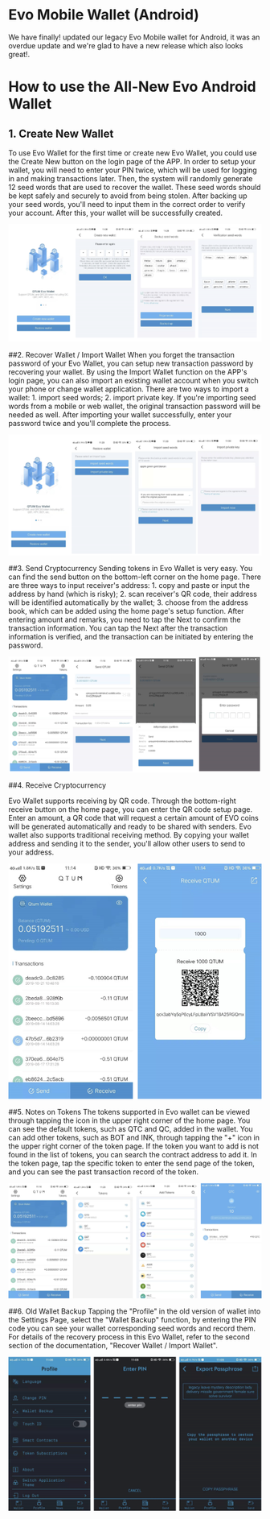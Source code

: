 # Evo Mobile Wallet (Android)

We have finally! updated our legacy Evo Mobile wallet for Android, it was an overdue update and we're glad to have a new release which also looks great!.



# How to use the All-New Evo Android Wallet

## 1. Create New Wallet
To use Evo Wallet for the first time or create new Evo Wallet, you could use the Create New button on the login page of the APP. In order to setup your wallet, you will need to enter your PIN twice, which will be used for logging in and making transactions later. Then, the system will randomly generate 12 seed words that are used to recover the wallet. These seed words should be kept safely and securely to avoid from being stolen. After backing up your seed words, you'll need to input them in the correct order to verify your account. After this, your wallet will be successfully created.

![](en1.png)

##2. Recover Wallet / Import Wallet
When you forget the transaction password of your Evo Wallet, you can setup new transaction password by recovering your wallet. By using the Import Wallet function on the APP's login page, you can also import an existing wallet account when you switch your phone or change wallet application. There are two ways to import a wallet: 1. import seed words; 2. import private key. If you're importing seed words from a mobile or web wallet, the original transaction password will be needed as well. After importing your wallet successfully, enter your password twice and you'll complete the process.

![](en2.png)

##3. Send Cryptocurrency
Sending tokens in Evo Wallet is very easy. You can find the send button on the bottom-left corner on the home page. There are three ways to input receiver's address: 1. copy and paste or input the address by hand (which is risky); 2. scan receiver's QR code, their address will be identified automatically by the wallet; 3. choose from the address book, which can be added using the home page's setup function. After entering amount and remarks, you need to tap the Next to confirm the transaction information. You can tap the Next after the transaction information is verified, and the transaction can be initiated by entering the password.

![](en3.png)

##4. Receive Cryptocurrency

Evo Wallet supports receiving by QR code. Through the bottom-right receive button on the home page, you can enter the QR code setup page. Enter an amount, a QR code that will request a certain amount of EVO coins will be generated automatically and ready to be shared with senders. Evo wallet also supports traditional receiving method. By copying your wallet address and sending it to the sender, you'll allow other users to send to your address.

![](en4.png)

##5. Notes on Tokens
The tokens supported in Evo wallet can be viewed through tapping the icon in the upper right corner of the home page. You can see the default tokens, such as QTC and QC, added in the wallet. You can add other tokens, such as BOT and INK, through tapping the "+" icon in the upper right corner of the token page. If the token you want to add is not found in the list of tokens, you can search the contract address to add it. In the token page, tap the specific token to enter the send page of the token, and you can see the past transaction record of the token.

![](en5.png)

##6. Old Wallet Backup
Tapping the "Profile" in the old version of wallet into the Settings Page, select the "Wallet Backup" function, by entering the PIN code you can see your wallet corresponding seed words and record them. For details of the recovery process in this Evo Wallet, refer to the second section of the documentation, "Recover Wallet / Import Wallet".

![](en6.png)

